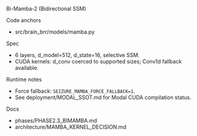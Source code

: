 Bi-Mamba-2 (Bidirectional SSM)

Code anchors
- src/brain_brr/models/mamba.py

Spec
- 6 layers, d_model=512, d_state=16, selective SSM.
- CUDA kernels: d_conv coerced to supported sizes; Conv1d fallback available.

Runtime notes
- Force fallback: `SEIZURE_MAMBA_FORCE_FALLBACK=1`.
- See deployment/MODAL_SSOT.md for Modal CUDA compilation status.

Docs
- phases/PHASE2.3_BIMAMBA.md
- architecture/MAMBA_KERNEL_DECISION.md
